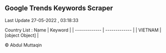

## Google Trends Keywords Scraper 
 
Last Update 27-05-2022 , 03:18:33

Country List :
 Name  | Keyword |
| ------------- | ------------- |
| VIETNAM | [object Object] |



© Abdul Muttaqin 
